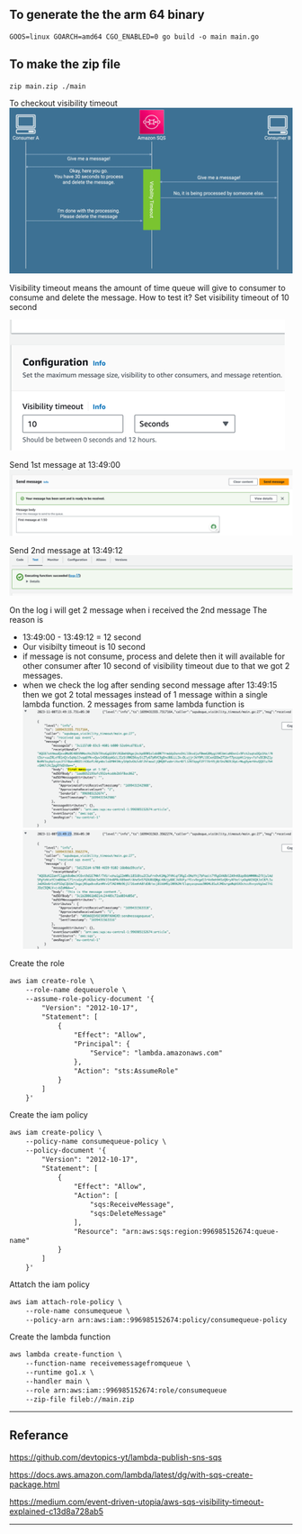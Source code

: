 To generate the the arm 64 binary
---
```
GOOS=linux GOARCH=amd64 CGO_ENABLED=0 go build -o main main.go
```

To make the zip file
--
```
zip main.zip ./main
```

To checkout visibility timeout
![img_2.png](img_2.png)

Visibility timeout means the amount of time queue will give to consumer to consume and delete the message.
How to test it?
Set visibility timeout of 10 second

![img.png](img.png)

Send 1st message at 13:49:00
![img_12.png](img_12.png)

Send 2nd message at 13:49:12
![img_13.png](img_13.png)

On the log i will get 2 message when i received the 2nd message
The reason is
- 13:49:00 - 13:49:12 = 12 second
- Our visibilty timeout is 10 second 
- if message is not consume, process and delete then it will available for other consumer after 10 second of visibility timeout
due to that we got 2 messages.
- when we check the log after sending second message after 13:49:15 then we got 2 total messages instead of 1 message within a single lambda function.
2 messages from same lambda function is
![img_14.png](img_14.png)
![img_15.png](img_15.png)

Create the role
``` 
aws iam create-role \
    --role-name dequeuerole \
    --assume-role-policy-document '{
        "Version": "2012-10-17",
        "Statement": [
            {
                "Effect": "Allow",
                "Principal": {
                    "Service": "lambda.amazonaws.com"
                },
                "Action": "sts:AssumeRole"
            }
        ]
    }'
```
Create the iam policy
```
aws iam create-policy \
    --policy-name consumequeue-policy \
    --policy-document '{
        "Version": "2012-10-17",
        "Statement": [
            {
                "Effect": "Allow",
                "Action": [
                    "sqs:ReceiveMessage",
                    "sqs:DeleteMessage"
                ],
                "Resource": "arn:aws:sqs:region:996985152674:queue-name"
            }
        ]
    }'

```
Attatch the iam policy
```
aws iam attach-role-policy \
    --role-name consumequeue \
    --policy-arn arn:aws:iam::996985152674:policy/consumequeue-policy
```
Create the lambda function
```
aws lambda create-function \
    --function-name receivemessagefromqueue \
    --runtime go1.x \
    --handler main \
    --role arn:aws:iam::996985152674:role/consumequeue
    --zip-file fileb://main.zip

```
---
Referance
---
https://github.com/devtopics-yt/lambda-publish-sns-sqs

https://docs.aws.amazon.com/lambda/latest/dg/with-sqs-create-package.html

https://medium.com/event-driven-utopia/aws-sqs-visibility-timeout-explained-c13d8a728ab5

---



